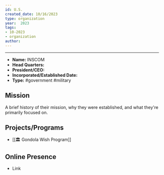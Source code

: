 ```yaml
---
id: U.S.
created_date: 10/16/2023
type: organization
year:  2023
tags:
- 10-2023
- organization
author:
---
```


----


- **Name:** INSCOM
- **Head Quarters:**
- **President/CEO:**
- **Incorporated/Established Date:**
- **Type:** #government #military 

## Mission

A brief history of their mission, why they were established, and what they're primarily focused on.

## Projects/Programs

- [[🏛️ Gondola Wish Program]]

## Online Presence

- Link